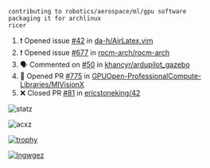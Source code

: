 ```
contributing to robotics/aerospace/ml/gpu software
packaging it for archlinux
ricer
```

<!--START_SECTION:activity-->
1. ❗️ Opened issue [#42](https://github.com/da-h/AirLatex.vim/issues/42) in [da-h/AirLatex.vim](https://github.com/da-h/AirLatex.vim)
2. ❗️ Opened issue [#677](https://github.com/rocm-arch/rocm-arch/issues/677) in [rocm-arch/rocm-arch](https://github.com/rocm-arch/rocm-arch)
3. 🗣 Commented on [#50](https://github.com/khancyr/ardupilot_gazebo/issues/50) in [khancyr/ardupilot_gazebo](https://github.com/khancyr/ardupilot_gazebo)
4. 💪 Opened PR [#775](https://github.com/GPUOpen-ProfessionalCompute-Libraries/MIVisionX/pull/775) in [GPUOpen-ProfessionalCompute-Libraries/MIVisionX](https://github.com/GPUOpen-ProfessionalCompute-Libraries/MIVisionX)
5. ❌ Closed PR [#81](https://github.com/ericstoneking/42/pull/81) in [ericstoneking/42](https://github.com/ericstoneking/42)
<!--END_SECTION:activity-->


![statz](https://github-readme-stats.vercel.app/api?username=acxz&include_all_commits=true&show_icons=true)

<p><img align="center" src="https://github-readme-streak-stats.herokuapp.com/?user=acxz&" alt="acxz" /></p>

[![trophy](https://github-profile-trophy.vercel.app/?username=acxz)](https://github.com/ryo-ma/github-profile-trophy)

[![lngwgez](https://github-readme-stats.vercel.app/api/top-langs/?username=acxz&layout=compact)](https://github.com/acxz/github-readme-stats)
